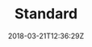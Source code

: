 ---
title: "Standard"
seoTitle: ""
seoDescription: ""
date: 2018-03-21T12:36:29Z
draft: false
headerimage: "/img/categories/standard.jpg"
---